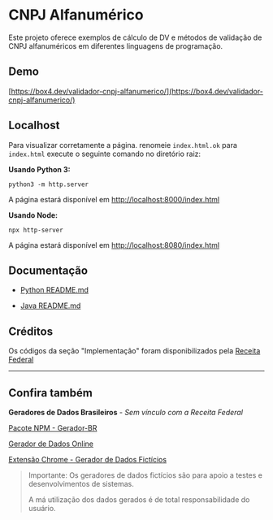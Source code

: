 # CNPJ Alfanumérico

Este projeto oferece exemplos de cálculo de DV e métodos de validação de CNPJ alfanuméricos em diferentes linguagens de programação.

## Demo

[https://box4.dev/validador-cnpj-alfanumerico/](https://box4.dev/validador-cnpj-alfanumerico/)

## Localhost

Para visualizar corretamente a página. renomeie `index.html.ok` para  `index.html` execute o seguinte comando no diretório raiz:

**Usando Python 3:**

`python3 -m http.server`

A página estará disponível em [http://localhost:8000/index.html](http://localhost:8000/index.html)

**Usando Node:**

`npx http-server`

A página estará disponível em [http://localhost:8080/index.html](http://localhost:8080/index.html)

## Documentação

- [Python README.md](./python/README.md)

- [Java README.md](./java/README.md)

## Créditos

Os códigos da seção "Implementação" foram disponibilizados pela [Receita Federal](https://www.gov.br/receitafederal/pt-br/acesso-a-informacao/acoes-e-programas/programas-e-atividades/cnpj-alfanumerico)

---

## Confira também

**Geradores de Dados Brasileiros** - _Sem vínculo com a Receita Federal_

[Pacote NPM - Gerador-BR](https://www.npmjs.com/package/gerador-br)

[Gerador de Dados Online](https://box4.dev/gerador-br/geradores/)

[Extensão Chrome - Gerador de Dados Fictícios](https://chromewebstore.google.com/detail/ipfihnddjaepajgdamecijfdefikdgam)

> Importante: Os geradores de dados fictícios são para apoio a testes e desenvolvimentos de sistemas.
>
> A má utilização dos dados gerados é de total responsabilidade do usuário.
